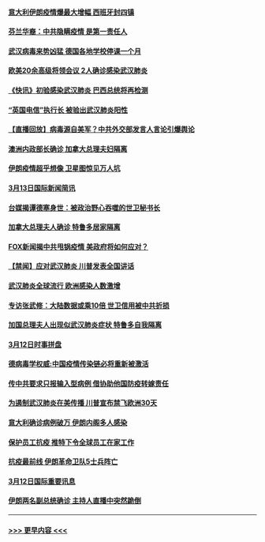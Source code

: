 #### [意大利伊朗疫情爆最大增幅 西班牙封四镇](../pages/prog202/a102798969.md?t=03140202) 
#### [芬兰华裔：中共隐瞒疫情 是第一责任人](../pages/prog202/a102798951.md?t=03140202) 
#### [武汉病毒来势凶猛 德国各地学校停课一个月](../pages/prog202/a102798978.md?t=03140202) 
#### [欧美20余高级将领会议 2人确诊感染武汉肺炎](../pages/prog202/a102798930.md?t=03140202) 
#### [《快讯》初验感染武汉肺炎 巴西总统将再检测](../pages/prog202/a102798917.md?t=03140202) 
#### [“英国电信”执行长 被验出武汉肺炎阳性](../pages/prog202/a102798904.md?t=03140202) 
#### [【直播回放】病毒源自美军？中共外交部发言人言论引爆舆论](../pages/prog202/a102798842.md?t=03140202) 
#### [澳洲内政部长确诊 加拿大总理夫妇隔离](../pages/prog202/a102798781.md?t=03140202) 
#### [伊朗疫情超乎想像 卫星图惊见万人坑](../pages/prog202/a102798711.md?t=03140202) 
#### [3月13日国际新闻简讯](../pages/prog202/a102798719.md?t=03140202) 
#### [台媒揭谭德塞身世：被政治野心吞噬的世卫秘书长](../pages/prog202/a102798536.md?t=03140202) 
#### [加拿大总理夫人确诊 特鲁多居家隔离](../pages/prog202/a102798517.md?t=03140202) 
#### [FOX新闻揭中共甩锅疫情 美政府将如何应对？](../pages/prog202/a102798399.md?t=03140202) 
#### [【禁闻】应对武汉肺炎 川普发表全国讲话](../pages/prog202/a102798327.md?t=03140202) 
#### [武汉肺炎全球流行 欧洲感染人数激增](../pages/prog202/a102798382.md?t=03140202) 
#### [专访张武修：大陆数据或乘10倍 世卫信用被中共折损](../pages/prog202/a102798376.md?t=03140202) 
#### [加国总理夫人出现似武汉肺炎症状 特鲁多自我隔离](../pages/prog202/a102798326.md?t=03140202) 
#### [3月12日时事拼盘](../pages/prog202/a102798314.md?t=03140202) 
#### [德病毒学权威:中国疫情传染链必将重新被激活](../pages/prog202/a102798303.md?t=03140202) 
#### [传中共要求只报输入型病例  借协助他国防疫转嫁责任](../pages/prog202/a102798279.md?t=03140202) 
#### [为遏制武汉肺炎在美传播 川普宣布禁飞欧洲30天](../pages/prog202/a102798249.md?t=03140202) 
#### [意大利确诊病例破万 伊朗内阁多人感染](../pages/prog202/a102798155.md?t=03140202) 
#### [保护员工抗疫 推特下令全球员工在家工作](../pages/prog202/a102798053.md?t=03140202) 
#### [抗疫最前线 伊朗革命卫队5士兵阵亡](../pages/prog202/a102798033.md?t=03140202) 
#### [3月12日国际重要讯息](../pages/prog202/a102797939.md?t=03140202) 
#### [伊朗两名副总统确诊 主持人直播中突然跪倒](../pages/prog202/a102797898.md?t=03140202) 

----
#### [ >>> 更早内容 <<< ](../indexes/prog202-earlier.md)
